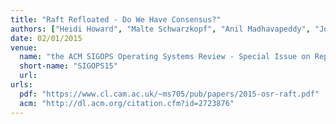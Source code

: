 ```yaml
---
title: "Raft Refloated - Do We Have Consensus?"
authors: ["Heidi Howard", "Malte Schwarzkopf", "Anil Madhavapeddy", "Jon Crowcroft"]
date: 02/01/2015
venue:
  name: "the ACM SIGOPS Operating Systems Review - Special Issue on Repeatability and Sharing of Experimental Artifacts archive: Volume 49 Issue 1"
  short-name: "SIGOPS15"
  url:
urls:
  pdf: "https://www.cl.cam.ac.uk/~ms705/pub/papers/2015-osr-raft.pdf"
  acm: "http://dl.acm.org/citation.cfm?id=2723876"
---
```

